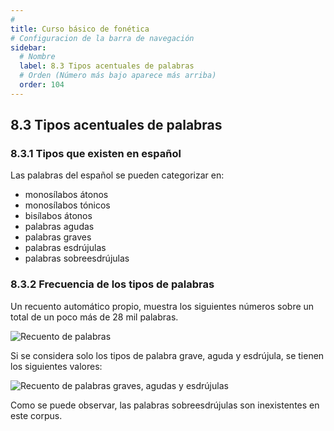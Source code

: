 ```yaml
---
# 
title: Curso básico de fonética
# Configuracion de la barra de navegación
sidebar:
  # Nombre
  label: 8.3 Tipos acentuales de palabras
  # Orden (Número más bajo aparece más arriba)
  order: 104
---
```

## 8.3 Tipos acentuales de palabras

### 8.3.1 Tipos que existen en español

Las palabras del español se pueden categorizar en:

- monosílabos átonos
- monosílabos tónicos
- bisílabos átonos
- palabras agudas
- palabras graves
- palabras esdrújulas
- palabras sobreesdrújulas

### 8.3.2 Frecuencia de los tipos de palabras

Un recuento automático propio, muestra los siguientes números sobre un total de un poco más de 28 mil palabras.

![Recuento de palabras](/imagenes/palabras_todos_los_tipos.png)

Si se considera solo los tipos de palabra grave, aguda y esdrújula, se tienen los siguientes valores:

![Recuento de palabras graves, agudas y esdrújulas](/imagenes/palabras_barras_GAES.png)

Como se puede observar, las palabras sobreesdrújulas son inexistentes en este corpus.

